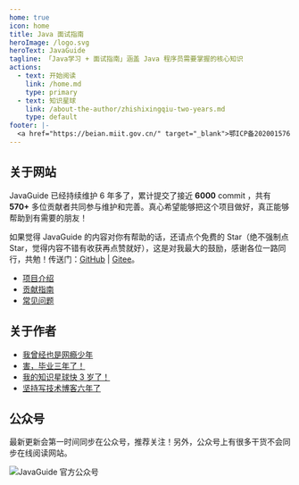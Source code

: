 ```yaml
---
home: true
icon: home
title: Java 面试指南
heroImage: /logo.svg
heroText: JavaGuide
tagline: 「Java学习 + 面试指南」涵盖 Java 程序员需要掌握的核心知识
actions:
  - text: 开始阅读
    link: /home.md
    type: primary
  - text: 知识星球
    link: /about-the-author/zhishixingqiu-two-years.md
    type: default
footer: |-
  <a href="https://beian.miit.gov.cn/" target="_blank">鄂ICP备2020015769号-1</a> | 主题: <a href="https://vuepress-theme-hope.github.io/v2/" target="_blank">VuePress Theme Hope</a>
---
```


## 关于网站

JavaGuide 已经持续维护 6 年多了，累计提交了接近 **6000** commit ，共有 **570+** 多位贡献者共同参与维护和完善。真心希望能够把这个项目做好，真正能够帮助到有需要的朋友！

如果觉得 JavaGuide 的内容对你有帮助的话，还请点个免费的 Star（绝不强制点 Star，觉得内容不错有收获再点赞就好），这是对我最大的鼓励，感谢各位一路同行，共勉！传送门：[GitHub](https://github.com/Snailclimb/JavaGuide) | [Gitee](https://gitee.com/SnailClimb/JavaGuide)。

- [项目介绍](./javaguide/intro.md)
- [贡献指南](./javaguide/contribution-guideline.md)
- [常见问题](./javaguide/faq.md)

## 关于作者

- [我曾经也是网瘾少年](./about-the-author/internet-addiction-teenager.md)
- [害，毕业三年了！](./about-the-author/my-college-life.md)
- [我的知识星球快 3 岁了！](./about-the-author/zhishixingqiu-two-years.md)
- [坚持写技术博客六年了](./about-the-author/writing-technology-blog-six-years.md)

## 公众号

最新更新会第一时间同步在公众号，推荐关注！另外，公众号上有很多干货不会同步在线阅读网站。

![JavaGuide 官方公众号](https://oss.javaguide.cn/github/javaguide/gongzhonghaoxuanchuan.png)
